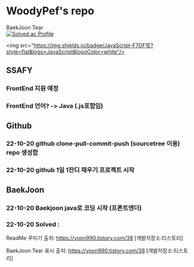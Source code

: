 # WoodyPef's repo



BaekJoon Tear <br/>
[![Solved.ac Profile](http://mazassumnida.wtf/api/generate_badge?boj=kacaw00d)](https://solved.ac/kacaw00d)<br/>

<img src="https://img.shields.io/badge/JavaScript-F7DF1E?style=flat&logo=JavaScript&logoColor=white"/>

## SSAFY
### FrontEnd 지원 예정
### FrontEnd 언어? -> Java (.js포함임)



## Github
### 22-10-20 github clone-pull-commit-push (sourcetree 이용) repo 생성함
### 22-10-20 github 1일 1잔디 채우기 프로젝트 시작




## BaekJoon
### 22-10-20 Baekjoon java로 코딩 시작 (프론트엔더)
### 22-10-20 Solved : 


ReadMe 꾸미기
출처: https://yoon990.tistory.com/38 [개발저장소:티스토리]

BaekJoon Tear 표시
출처: https://yoon990.tistory.com/38 [개발저장소:티스토리]
